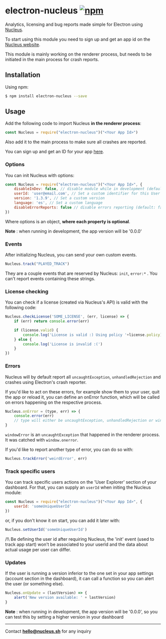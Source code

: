 # electron-nucleus [![npm](https://img.shields.io/npm/v/electron-nucleus.svg)](https://www.npmjs.com/package/electron-nucleus)
Analytics, licensing and bug reports made simple for Electron using [Nucleus](https://nucleus.sh).

To start using this module you need to sign up and get an app id on the [Nucleus website](https://nucleus.sh). 

This module is mainly working on the renderer process, but needs to be initiated in the main process for crash reports.


## Installation

Using npm:

```bash
$ npm install electron-nucleus --save
```


## Usage

Add the following code to import Nucleus **in the renderer process**:


```javascript
const Nucleus = require("electron-nucleus")("<Your App Id>")

```

Also add it to the main process to make sure all crashes are reported.

You can sign up and get an ID for your app [here](https://nucleus.sh).


### Options

You can init Nucleus with options:

```javascript
const Nucleus = require("electron-nucleus")("<Your App Id>", {
	disableInDev: false, // disable module while in development (default: false)
	userId: 'user@email.com', // Set a custom identifier for this User
	version: '1.3.9', // Set a custom version
	language: 'es', // Set a custom language
	disableErrorReports: false // disable errors reporting (default: false)
})
```

Where options is an object, **where each property is optional**.

**Note** : when running in development, the app version will be '0.0.0'


### Events

After initializing Nucleus, you can send your own custom events.

```javascript
Nucleus.track("PLAYED_TRACK")
```

They are a couple events that are reserved by Nucleus: `init`, `error:*` . You can't report events containing these strings.

### License checking

You can check if a license (created via Nucleus's API) is valid with the following code:


```javascript
Nucleus.checkLicense('SOME_LICENSE', (err, license) => {
    if (err) return console.error(err)

    if (license.valid) {
        console.log('License is valid :) Using policy '+license.policy)
    } else {
        console.log('License is invalid :(')
    }
})
```

### Errors

Nucleus will by default report all `uncaughtException`, `unhandledRejection` and crashes using Electron's crash reporter.

If you'd like to act on these errors, for example show them to your user, quit the app or reload it, you can define an onError function, which will be called on errors happening on the respective process.


```javascript
Nucleus.onError = (type, err) => {
	console.error(err)
	// type will either be uncaughtException, unhandledRejection or windowError
}
```


`windowError` is an `uncaughtException` that happened in the renderer process. It was catched with `window.onerror`.

If you'd like to report another type of error, you can do so with:

```javascript
Nucleus.trackError('weirdError', err)
```

### Track specific users

You can track specific users actions on the 'User Explorer' section of your dashboard.
For that, you can supply an `userId` when initing the Nucleus module:

```javascript
const Nucleus = require("electron-nucleus")("<Your App Id>", {
	userId: 'someUniqueUserId'
})
```

or, if you don't know it on start, you can add it later with:

```javascript
Nucleus.setUserId('someUniqueUserId')
```

/!\ Be defining the user id after requiring Nucleus, the 'init' event (used to track app start)  won't be associated to your userId and the data about actual usage per user can differ.

### Updates

If the user is running a version inferior to the one set in your app settings (account section in the dashboard), it can call a function so you can alert the user (or something else).


```javascript
Nucleus.onUpdate = (lastVersion) => {
	alert('New version available: ' + lastVersion)
}
```

**Note** : when running in development, the app version will be '0.0.0', so you can test this by setting a higher version in your dashboard


---
Contact **hello@nucleus.sh** for any inquiry